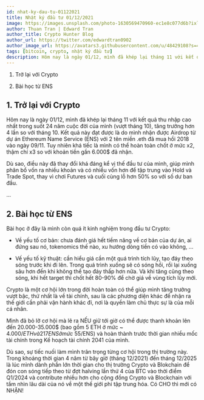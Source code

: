 ```yaml
---
id: nhat-ky-dau-tu-01122021
title: Nhật ký đầu tư 01/12/2021
image: https://images.unsplash.com/photo-1630569470960-ec1e8c077d6b?ixlib=rb-1.2.1&ixid=MnwxMjA3fDB8MHxwaG90by1wYWdlfHx8fGVufDB8fHx8&auto=format&fit=crop&w=872&q=80
author: Thuan Tran | Edward Tran
author_title: Crypto Hunter Blog
author_url: https://twitter.com/edwardtran0902
author_image_url: https://avatars3.githubusercontent.com/u/48429108?s=400&u=7b406ca007c3297cb08b14247ee8cba58aaf8451&v=4
tags: [bitcoin, crypto, nhật ký đầu tư]
description: Hôm nay là ngày 01/12, mình đã khép lại tháng 11 với kết quả thu nhập cao nhất trong suốt 24 năm cuộc đời của mình (vượt tháng 10), tăng trưởng hơn 4 lần so với tháng 10.
---
```


1. Trở lại với Crypto

2. Bài học từ ENS

<!--truncate-->

## 1. Trở lại với Crypto

Hôm nay là ngày 01/12, mình đã khép lại tháng 11 với kết quả thu nhập cao nhất trong suốt 24 năm cuộc
đời của mình (vượt tháng 10), tăng trưởng hơn 4 lần so với tháng 10. Kết quả này đạt được là do mình nhận được Airdrop từ dự án Ethereum Name Service (ENS) với 2 tên miền .eth đã mua hồi 2018 vào ngày 09/11. Tuy nhiên khá tiếc là mình có thể hoàn toàn chốt ở mức x2, thậm chí x3 so với khoản tiền gần 6.000$ đã nhận.

Dù sao, điều này đã thay đổi khá đáng kể vị thế đầu tư của mình, giúp mình phân bổ vốn ra nhiều khoản và có nhiều vốn hơn để tập trung vào Hold và Trade Spot, thay vì chơi Futures và cuối cùng lỗ hơn 50% so với số dư ban đầu.

…

## 2. Bài học từ ENS

Bài học ở đây là mình còn quá ít kinh nghiệm trong đầu tư Crypto:

- Về yếu tố cơ bản: chưa đánh giá hết tiềm năng về cơ bản của dự án, ai đứng sau nó, tokenomics thế nào, xu hướng dòng tiền có vào không, …

- Vế yếu tố kỹ thuật: cần hiểu giá cần một quá trình tích lũy, tạo đáy theo sóng trước khi đi lên. Trong quá trình xuống sẽ có sóng hồi, rồi lại xuống sâu hơn đến khi không thể tạo đáy thấp hơn nữa. Và khi tăng cũng theo sóng, khi hết target thì chốt hết 80-90% để chờ giá về vùng tích lũy mới.

Crypto là một cơ hội lớn trong đời hoàn toàn có thể giúp mình tăng trưởng vượt bậc, thứ nhất là về tài chính, sau là các phương diện khác để nhận ra thế giới cần phải vận hành khác đi, nơi là quyền làm chủ thực sự là của mỗi cá nhân.

Mình đã bỏ lỡ cơ hội mà lẽ ra NẾU giữ tới giờ có thể được thanh khoản lên đến 20.000-35.000$ (bao gồm 5 ETH ở mức ~ 4.000$/ETH và 217 ENS ở mức ~ 55$/ENS) và hoàn thành trước thời gian nhiều mốc tài chính trong Kế hoạch tài chính 2041 của mình.

Dù sao, sự tiếc nuối làm mình trân trọng từng cơ hội trong thị trường này. Trong khoảng thời gian 4 năm từ bây giờ (tháng 12/2021) đến tháng 12/2025 là lúc mình dành phần lớn thời gian cho thị trường Crypto và Blokchain để đón con sóng tiếp theo từ đợt halving lần thứ 4 của BTC vào thời điểm Q1/2024 và contribute nhiều hơn cho cộng đồng Crypto và Blockchain với tầm nhìn lâu dài của nó về một thế giới phi tập trung hóa. Có CHO thì mới có NHẬN!
